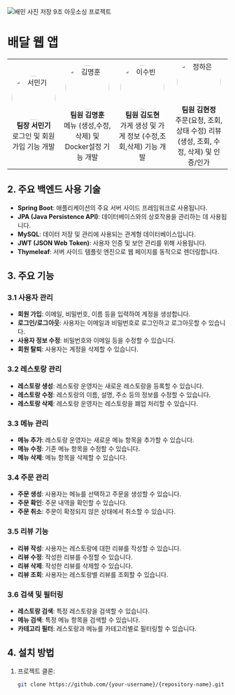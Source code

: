  ![배민 사진 저장](https://github.com/user-attachments/assets/92ac11cb-5577-4093-9f68-2fc0ac94098d)  9조 아웃소싱 프로젝트 

# 배달 웹 앱

<table style="width:100%; text-align:center;">
  <tr>
    <td>
      <img src="https://github.com/user-attachments/assets/4e2ea7a9-d257-4173-82be-b8fb6c457e2e" alt="서민기" style="width:100px; height:100px; border-radius:50%;"><br>
      <strong>팀장 서민기</strong><br>
      로그인 및 회원가입 기능 개발 
    </td>
    <td>
      <img src="팀원2의_사진_URL" alt="김명훈" style="width:100px; height:100px; border-radius:50%;"><br>
      <strong>팀원 김명훈</strong><br>
      메뉴 (생성,수정,삭제) 및 Docker설정 기능 개발
    </td>
    <td>
      <img src="팀원3의_사진_URL" alt="이수빈" style="width:100px; height:100px; border-radius:50%;"><br>
      <strong>팀원 김도현</strong><br>
      가게 생성 및 가게 정보 (수정,조회,삭제) 기능 개발
    </td>
    <td>
      <img src="팀원4의_사진_URL" alt="정하은" style="width:100px; height:100px; border-radius:50%;"><br>
      <strong>팀원 김현정</strong><br>
      주문(요청, 조회, 상태 수정) 리뷰(생성, 조회, 수정, 삭제) 및 인증/인가
    </td>
  </tr>
</table>

## 2. 주요 백엔드 사용 기술

- **Spring Boot**: 애플리케이션의 주요 서버 사이드 프레임워크로 사용됩니다.
- **JPA (Java Persistence API)**: 데이터베이스와의 상호작용을 관리하는 데 사용됩니다.
- **MySQL**: 데이터 저장 및 관리에 사용되는 관계형 데이터베이스입니다.
- **JWT (JSON Web Token)**: 사용자 인증 및 보안 관리를 위해 사용됩니다.
- **Thymeleaf**: 서버 사이드 템플릿 엔진으로 웹 페이지를 동적으로 렌더링합니다.

## 3. 주요 기능

### 3.1 사용자 관리
- **회원 가입**: 이메일, 비밀번호, 이름 등을 입력하여 계정을 생성합니다.
- **로그인/로그아웃**: 사용자는 이메일과 비밀번호로 로그인하고 로그아웃할 수 있습니다.
- **사용자 정보 수정**: 비밀번호와 이메일 등을 수정할 수 있습니다.
- **회원 탈퇴**: 사용자는 계정을 삭제할 수 있습니다.

### 3.2 레스토랑 관리
- **레스토랑 생성**: 레스토랑 운영자는 새로운 레스토랑을 등록할 수 있습니다.
- **레스토랑 수정**: 레스토랑의 이름, 설명, 주소 등의 정보를 수정할 수 있습니다.
- **레스토랑 삭제**: 레스토랑 운영자는 레스토랑을 폐업 처리할 수 있습니다.

### 3.3 메뉴 관리
- **메뉴 추가**: 레스토랑 운영자는 새로운 메뉴 항목을 추가할 수 있습니다.
- **메뉴 수정**: 기존 메뉴 항목을 수정할 수 있습니다.
- **메뉴 삭제**: 메뉴 항목을 삭제할 수 있습니다.

### 3.4 주문 관리
- **주문 생성**: 사용자는 메뉴를 선택하고 주문을 생성할 수 있습니다.
- **주문 확인**: 주문 내역을 확인할 수 있습니다.
- **주문 취소**: 주문이 확정되지 않은 상태에서 취소할 수 있습니다.

### 3.5 리뷰 기능
- **리뷰 작성**: 사용자는 레스토랑에 대한 리뷰를 작성할 수 있습니다.
- **리뷰 수정**: 작성한 리뷰를 수정할 수 있습니다.
- **리뷰 삭제**: 작성한 리뷰를 삭제할 수 있습니다.
- **리뷰 조회**: 사용자는 레스토랑별 리뷰를 조회할 수 있습니다.

### 3.6 검색 및 필터링
- **레스토랑 검색**: 특정 레스토랑을 검색할 수 있습니다.
- **메뉴 검색**: 특정 메뉴 항목을 검색할 수 있습니다.
- **카테고리 필터**: 레스토랑과 메뉴를 카테고리별로 필터링할 수 있습니다.

## 4. 설치 방법

1. 프로젝트 클론:
   ```bash
   git clone https://github.com/{your-username}/{repository-name}.git
